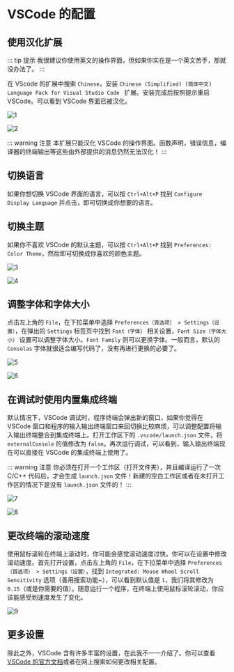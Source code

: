 # VSCode 的配置

## 使用汉化扩展

::: tip 提示
我很建议你使用英文的操作界面，但如果你实在是一个英文苦手，那就没办法了。
:::

在 VScode 的扩展中搜索 `Chinese`，安装 `Chinese (Simplified) (简体中文) Language Pack for Visual Studio Code ` 扩展。安装完成后按照提示重启 VSCode。可以看到 VSCode 界面已被汉化。

![1](./imgvscodeconfig/1.png)

![2](./imgvscodeconfig/2.png)

::: warning 注意
本扩展只能汉化 VSCode 的操作界面。函数声明，错误信息，编译器的终端输出等这些由外部提供的消息仍然无法汉化！
:::

## 切换语言

如果你想切换 VSCode 界面的语言，可以按 `Ctrl+Alt+P` 找到 `Configure Display Language` 并点击，即可切换成你想要的语言。

## 切换主题

如果你不喜欢 VSCode 的默认主题，可以按 `Ctrl+Alt+P` 找到 `Preferences: Color Theme`，然后即可切换成你喜欢的颜色主题。

![3](./imgvscodeconfig/3.png)

![4](./imgvscodeconfig/4.png)

## 调整字体和字体大小

点击左上角的 `File`，在下拉菜单中选择 `Preferences（首选项） > Settings（设置）`，在弹出的 `Settings` 标签页中找到 `Font（字体）` 相关设置，`Font Size（字体大小）` 设置可以调整字体大小。`Font Family` 则可以更换字体。一般而言，默认的 `Consolas` 字体就很适合编写代码了，没有再进行更换的必要了。

![5](./imgvscodeconfig/5.png)

![6](./imgvscodeconfig/6.png)

## 在调试时使用内置集成终端

默认情况下，VSCode 调试时，程序终端会弹出新的窗口，如果你觉得在 VSCode 窗口和程序的输入输出终端窗口来回切换比较麻烦，可以调整配置将输入输出终端整合到集成终端上。打开工作区下的 `.vscode/launch.json` 文件，将 `externalConsole` 的值修改为 `false`。再次运行调试，可以看到，输入输出终端现在可以直接在 VSCode 的集成终端上使用了。

::: warning 注意
你必须在打开一个工作区（打开文件夹），并且编译运行了一次 C/C++ 代码后，才会生成 `launch.json` 文件！新建的空白工作区或者在未打开工作区的情况下是没有 `launch.json` 文件的！
:::

![7](./imgvscodeconfig/7.png)

![8](./imgvscodeconfig/8.png)

## 更改终端的滚动速度

使用鼠标滚轮在终端上滚动时，你可能会感觉滚动速度过快。你可以在设置中修改滚动速度。首先打开设置，点击左上角的 `File`，在下拉菜单中选择 `Preferences（首选项） > Settings（设置）`，找到 `Integrated: Mouse Wheel Scroll Sensitivity` 选项（善用搜索功能~），可以看到默认值是 `1`，我们将其修改为 `0.15`（或是你需要的值）。随意运行一个程序，在终端上使用鼠标滚轮滚动，你应该能感受到速度发生了变化。

![9](./imgvscodeconfig/9.png)

## 更多设置

除此之外，VSCode 含有许多丰富的设置，在此我不一一介绍了。你可以查看 [VSCode 的官方文档](https://code.visualstudio.com/docs/getstarted/settings)或者在网上搜索如何更改相关配置。